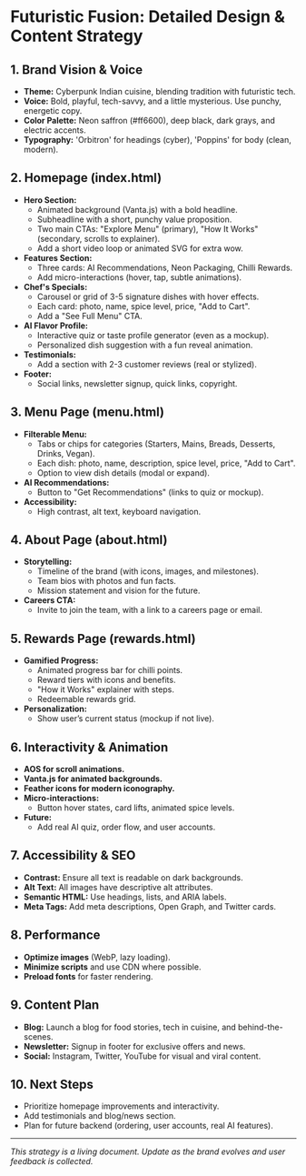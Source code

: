 # Futuristic Fusion: Detailed Design & Content Strategy

## 1. Brand Vision & Voice
- **Theme:** Cyberpunk Indian cuisine, blending tradition with futuristic tech.
- **Voice:** Bold, playful, tech-savvy, and a little mysterious. Use punchy, energetic copy.
- **Color Palette:** Neon saffron (#ff6600), deep black, dark grays, and electric accents.
- **Typography:** 'Orbitron' for headings (cyber), 'Poppins' for body (clean, modern).

## 2. Homepage (index.html)
- **Hero Section:**
  - Animated background (Vanta.js) with a bold headline.
  - Subheadline with a short, punchy value proposition.
  - Two main CTAs: "Explore Menu" (primary), "How It Works" (secondary, scrolls to explainer).
  - Add a short video loop or animated SVG for extra wow.
- **Features Section:**
  - Three cards: AI Recommendations, Neon Packaging, Chilli Rewards.
  - Add micro-interactions (hover, tap, subtle animations).
- **Chef's Specials:**
  - Carousel or grid of 3-5 signature dishes with hover effects.
  - Each card: photo, name, spice level, price, "Add to Cart".
  - Add a "See Full Menu" CTA.
- **AI Flavor Profile:**
  - Interactive quiz or taste profile generator (even as a mockup).
  - Personalized dish suggestion with a fun reveal animation.
- **Testimonials:**
  - Add a section with 2-3 customer reviews (real or stylized).
- **Footer:**
  - Social links, newsletter signup, quick links, copyright.

## 3. Menu Page (menu.html)
- **Filterable Menu:**
  - Tabs or chips for categories (Starters, Mains, Breads, Desserts, Drinks, Vegan).
  - Each dish: photo, name, description, spice level, price, "Add to Cart".
  - Option to view dish details (modal or expand).
- **AI Recommendations:**
  - Button to "Get Recommendations" (links to quiz or mockup).
- **Accessibility:**
  - High contrast, alt text, keyboard navigation.

## 4. About Page (about.html)
- **Storytelling:**
  - Timeline of the brand (with icons, images, and milestones).
  - Team bios with photos and fun facts.
  - Mission statement and vision for the future.
- **Careers CTA:**
  - Invite to join the team, with a link to a careers page or email.

## 5. Rewards Page (rewards.html)
- **Gamified Progress:**
  - Animated progress bar for chilli points.
  - Reward tiers with icons and benefits.
  - "How it Works" explainer with steps.
  - Redeemable rewards grid.
- **Personalization:**
  - Show user’s current status (mockup if not live).

## 6. Interactivity & Animation
- **AOS for scroll animations.**
- **Vanta.js for animated backgrounds.**
- **Feather icons for modern iconography.**
- **Micro-interactions:**
  - Button hover states, card lifts, animated spice levels.
- **Future:**
  - Add real AI quiz, order flow, and user accounts.

## 7. Accessibility & SEO
- **Contrast:** Ensure all text is readable on dark backgrounds.
- **Alt Text:** All images have descriptive alt attributes.
- **Semantic HTML:** Use headings, lists, and ARIA labels.
- **Meta Tags:** Add meta descriptions, Open Graph, and Twitter cards.

## 8. Performance
- **Optimize images** (WebP, lazy loading).
- **Minimize scripts** and use CDN where possible.
- **Preload fonts** for faster rendering.

## 9. Content Plan
- **Blog:** Launch a blog for food stories, tech in cuisine, and behind-the-scenes.
- **Newsletter:** Signup in footer for exclusive offers and news.
- **Social:** Instagram, Twitter, YouTube for visual and viral content.

## 10. Next Steps
- Prioritize homepage improvements and interactivity.
- Add testimonials and blog/news section.
- Plan for future backend (ordering, user accounts, real AI features).

---

*This strategy is a living document. Update as the brand evolves and user feedback is collected.*
